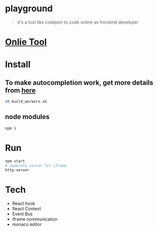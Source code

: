 # playground
> It's a tool like codepen to code online as frontend developer

# [Onlie Tool](https://seven-y-q.github.io/playground/dist/)

# Install
## To make autocompletion work, get more details from [here](https://github.com/Microsoft/monaco-editor/blob/master/docs/integrate-esm.md#using-parcel)
```bash
sh build_workers.sh
```
## node modules
```bash
npm i
```

# Run
```bash
npm start
# seperate server for iframe
http-server
```

# Tech
* React hook
* React Context
* Event Bus
* iframe communication
* monaco editor
